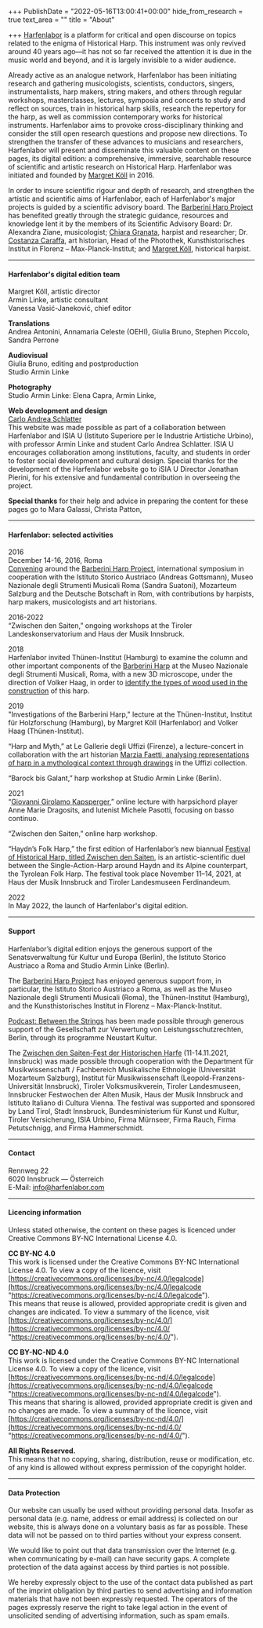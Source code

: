 +++
PublishDate = "2022-05-16T13:00:41+00:00"
hide_from_research = true
text_area = ""
title = "About"

+++
[Harfenlabor](https://www.harfenlabor.com/) is a platform for critical and open discourse on topics related to the enigma of Historical Harp. This instrument was only revived around 40 years ago—it has not so far received the attention it is due in the music world and beyond, and it is largely invisible to a wider audience.

Already active as an analogue network, Harfenlabor has been initiating research and gathering musicologists, scientists, conductors, singers, instrumentalists, harp makers, string makers, and others through regular workshops, masterclasses, lectures, symposia and concerts to study and reflect on sources, train in historical harp skills, research the repertory for the harp, as well as commission contemporary works for historical instruments. Harfenlabor aims to provoke cross-disciplinary thinking and consider the still open research questions and propose new directions. To strengthen the transfer of these advances to musicians and researchers, Harfenlabor will present and disseminate this valuable content on these pages, its digital edition: a comprehensive, immersive, searchable resource of scientific and artistic research on Historical Harp. Harfenlabor was initiated and founded by [Margret Köll](www.margretkoell.com) in 2016.

In order to insure scientific rigour and depth of research, and strengthen the artistic and scientific aims of Harfenlabor, each of Harfenlabor's major projects is guided by a scientific advisory board. The [Barberini Harp Project](https://www.harfenlabor.com/projects/barberini/) has benefited greatly through the strategic guidance, resources and knowledge lent it by the members of its Scientific Advisory Board: Dr. Alexandra Ziane, musicologist; [Chiara Granata](https://www.chiaragranata.com/), harpist and researcher; Dr. [Costanza Caraffa](https://www.khi.fi.it/en/institut/mitarbeiter/caraffa-costanza.php), art historian, Head of the Photothek, Kunsthistorisches Institut in Florenz – Max-Planck-Institut; and [Margret Köll](https://margretkoell.com), historical harpist.

***

#### **Harfenlabor's digital edition team**  
Margret Köll, artistic director  
Armin Linke, artistic consultant  
Vanessa Vasić-Janeković, chief editor

**Translations**  
Andrea Antonini, Annamaria Celeste (OEHI), Giulia Bruno, Stephen Piccolo, Sandra Perrone

**Audiovisual**  
Giulia Bruno, editing and postproduction  
Studio Armin Linke

**Photography**  
Studio Armin Linke: Elena Capra, Armin Linke,

**Web development and design**  
[Carlo Andrea Schlatter]( www.schlatterca.com)  
This website was made possible as part of a collaboration between Harfenlabor and ISIA U (Istituto Superiore per le Industrie Artistiche Urbino), with professor Armin Linke and student Carlo Andrea Schlatter. ISIA U encourages collaboration among institutions, faculty, and students in order to foster social development and cultural design. Special thanks for the development of the Harfenlabor website go to iSIA U Director Jonathan Pierini, for his extensive and fundamental contribution in overseeing the project.

**Special thanks** for their help and advice in preparing the content for these pages go to Mara Galassi, Christa Patton, 

***

#### **Harfenlabor: selected activities**  
2016  
December 14-16, 2016, Roma  
[Convening](https://www.harfenlabor.com/projects/bhpconvening/) around the [Barberini Harp Project](https://www.harfenlabor.com/projects/barberini/), international symposium in cooperation with the Istituto Storico Austriaco (Andreas Gottsmann), Museo Nazionale degli Strumenti Musicali Roma (Sandra Suatoni), Mozarteum Salzburg and the Deutsche Botschaft in Rom, with contributions by harpists, harp makers, musicologists and art historians.

2016-2022  
“Zwischen den Saiten,” ongoing workshops at the Tiroler Landeskonservatorium and Haus der Musik Innsbruck.

2018  
Harfenlabor invited Thünen-Institut (Hamburg) to examine the column and other important components of the [Barberini Harp](https://www.harfenlabor.com/research/the-barberini-harp/) at the Museo Nazionale degli Strumenti Musicali, Roma, with a new 3D microscope, under the direction of Volker Haag, in order to [identify the types of wood used in the construction](https://www.harfenlabor.com/research/barberini-harp-wood-species-identification/) of this harp.

2019  
"Investigations of the Barberini Harp," lecture at the Thünen-Institut, Institut für Holzforschung (Hamburg), by Margret Köll (Harfenlabor) and Volker Haag (Thünen-Institut).

“Harp and Myth,” at Le Gallerie degli Uffizi (Firenze), a lecture-concert in collaboration with the art historian [Marzia Faetti, analysing representations of harp in a mythological context through drawings](https://www.harfenlabor.com/research/barberini-harp-project-interviews-marzia-faetti-two-souls-of-a-harp/) in the Uffizi collection.

“Barock bis Galant,” harp workshop at Studio Armin Linke (Berlin).

2021  
“[Giovanni Girolamo Kapsperger](https://www.harfenlabor.com/research/giovanni-girolamo-kapsberger/),” online lecture with harpsichord player Anne Marie Dragosits, and lutenist Michele Pasotti, focusing on basso continuo.

“Zwischen den Saiten,” online harp workshop.

“Haydn’s Folk Harp,” the first edition of Harfenlabor’s new biannual [Festival of Historical Harp, titled Zwischen den Saiten](https://www.harfenlabor.com/news/between-the-strings-festival-of-historical-harp-first-edition-haydn-s-folk-harp/), is an artistic-scientific duel between the Single-Action-Harp around Haydn and its Alpine counterpart, the Tyrolean Folk Harp. The festival took place November 11–14, 2021, at Haus der Musik Innsbruck and Tiroler Landesmuseen Ferdinandeum.

2022  
In May 2022, the launch of Harfenlabor's digital edition.

***

#### **Support**  
Harfenlabor’s digital edition enjoys the generous support of the Senatsverwaltung für Kultur und Europa (Berlin), the Istituto Storico Austriaco a Roma and Studio Armin Linke (Berlin).

The [Barberini Harp Project](https://www.harfenlabor.com/projects/barberini/) has enjoyed generous support from, in particular, the Istituto Storico Austriaco a Roma, as well as the Museo Nazionale degli Strumenti Musicali (Roma), the Thünen-Institut (Hamburg), and the Kunsthistorisches Institut in Florenz – Max-Planck-Institut.

[Podcast: Between the Strings](https://www.harfenlabor.com/projects/podcast/) has been made possible through generous support of the Gesellschaft zur Verwertung von Leistungsschutzrechten, Berlin, through its programme Neustart Kultur.

The [Zwischen den Saiten-Fest der Historischen Harfe](https://www.harfenlabor.com/news/between-the-strings-festival-of-historical-harp-first-edition-haydn-s-folk-harp/) (11-14.11.2021, Innsbruck) was made possible through cooperation with the Department für Musikwissenschaft / Fachbereich Musikalische Ethnologie (Universität Mozarteum Salzburg), Institut für Musikwissenschaft (Leopold-Franzens-Universität Innsbruck), Tiroler Volksmusikverein, Tiroler Landesmuseen, Innsbrucker Festwochen der Alten Musik, Haus der Musik Innsbruck and Istituto Italiano di Cultura Vienna. The festival was supported and sponsored by Land Tirol, Stadt Innsbruck, Bundesministerium für Kunst und Kultur, Tiroler Versicherung, ISIA Urbino, Firma Mürnseer, Firma Rauch, Firma Petutschnigg, and Firma Hammerschmidt.

***

#### **Contact**  
Rennweg 22  
6020 Innsbruck — Österreich  
E-Mail: [info@harfenlabor.com]()

***

#### **Licencing information**  
Unless stated otherwise, the content on these pages is licenced under Creative Commons BY-NC International License 4.0.

**CC BY-NC 4.0**  
This work is licensed under the Creative Commons BY-NC International License 4.0. To view a copy of the licence, visit [https://creativecommons.org/licenses/by-nc/4.0/legalcode](https://creativecommons.org/licenses/by-nc/4.0/legalcode "https://creativecommons.org/licenses/by-nc/4.0/legalcode").  
This means that reuse is allowed, provided appropriate credit is given and changes are indicated. To view a summary of the licence, visit [https://creativecommons.org/licenses/by-nc/4.0/](https://creativecommons.org/licenses/by-nc/4.0/ "https://creativecommons.org/licenses/by-nc/4.0/").

**CC BY-NC-ND 4.0**  
This work is licensed under the Creative Commons BY-NC International License 4.0. To view a copy of the licence, visit [https://creativecommons.org/licenses/by-nc-nd/4.0/legalcode](https://creativecommons.org/licenses/by-nc-nd/4.0/legalcode "https://creativecommons.org/licenses/by-nc-nd/4.0/legalcode").  
This means that sharing is allowed, provided appropriate credit is given and no changes are made. To view a summary of the licence, visit [https://creativecommons.org/licenses/by-nc-nd/4.0/](https://creativecommons.org/licenses/by-nc-nd/4.0/ "https://creativecommons.org/licenses/by-nc-nd/4.0/").

**All Rights Reserved.**  
This means that no copying, sharing, distribution, reuse or modification, etc. of any kind is allowed without express permission of the copyright holder.

***

#### **Data Protection**  
Our website can usually be used without providing personal data. Insofar as personal data (e.g. name, address or email address) is collected on our website, this is always done on a voluntary basis as far as possible. These data will not be passed on to third parties without your express consent.

We would like to point out that data transmission over the Internet (e.g. when communicating by e-mail) can have security gaps. A complete protection of the data against access by third parties is not possible.

We hereby expressly object to the use of the contact data published as part of the imprint obligation by third parties to send advertising and information materials that have not been expressly requested. The operators of the pages expressly reserve the right to take legal action in the event of unsolicited sending of advertising information, such as spam emails.